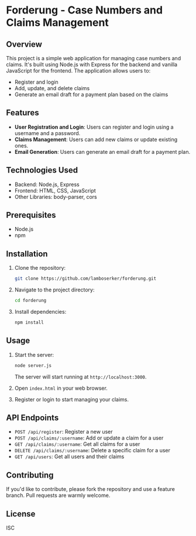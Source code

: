 # Forderung - Case Numbers and Claims Management

## Overview

This project is a simple web application for managing case numbers and claims. It's built using Node.js with Express for the backend and vanilla JavaScript for the frontend. The application allows users to:

- Register and login
- Add, update, and delete claims
- Generate an email draft for a payment plan based on the claims

## Features

- **User Registration and Login**: Users can register and login using a username and a password.
- **Claims Management**: Users can add new claims or update existing ones.
- **Email Generation**: Users can generate an email draft for a payment plan.

## Technologies Used

- Backend: Node.js, Express
- Frontend: HTML, CSS, JavaScript
- Other Libraries: body-parser, cors

## Prerequisites

- Node.js
- npm

## Installation

1. Clone the repository:

    ```bash
    git clone https://github.com/lamboserker/forderung.git
    ```

2. Navigate to the project directory:

    ```bash
    cd forderung
    ```

3. Install dependencies:

    ```bash
    npm install
    ```

## Usage

1. Start the server:

    ```bash
    node server.js
    ```

    The server will start running at `http://localhost:3000`.

2. Open `index.html` in your web browser.

3. Register or login to start managing your claims.

## API Endpoints

- `POST /api/register`: Register a new user
- `POST /api/claims/:username`: Add or update a claim for a user
- `GET /api/claims/:username`: Get all claims for a user
- `DELETE /api/claims/:username`: Delete a specific claim for a user
- `GET /api/users`: Get all users and their claims

## Contributing

If you'd like to contribute, please fork the repository and use a feature branch. Pull requests are warmly welcome.

## License

ISC
